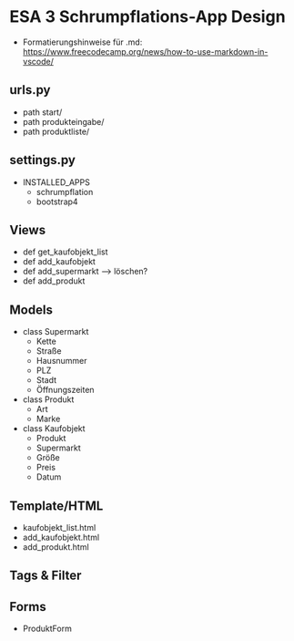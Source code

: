 # ESA 3 Schrumpflations-App Design
* Formatierungshinweise für .md: https://www.freecodecamp.org/news/how-to-use-markdown-in-vscode/

## urls.py
* path start/
* path produkteingabe/
* path produktliste/

## settings.py
* INSTALLED_APPS
    + schrumpflation
    + bootstrap4

## Views
* def get_kaufobjekt_list
* def add_kaufobjekt
* def add_supermarkt --> löschen?
* def add_produkt

## Models
* class Supermarkt
    + Kette
    + Straße
    + Hausnummer
    + PLZ
    + Stadt
    + Öffnungszeiten
* class Produkt
    + Art
    + Marke
* class Kaufobjekt
    + Produkt
    + Supermarkt
    + Größe
    + Preis
    + Datum

## Template/HTML
* kaufobjekt_list.html  
* add_kaufobjekt.html
* add_produkt.html


## Tags & Filter


## Forms
* ProduktForm